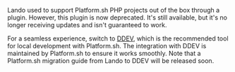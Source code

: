 Lando used to support Platform.sh PHP projects out of the box through a plugin.
However, this plugin is now deprecated.
It's still available, but it's no longer receiving updates and isn't guaranteed to work.

For a seamless experience, switch to [DDEV](./ddev.md), which is the recommended tool for local development with Platform.sh.
The integration with DDEV is maintained by Platform.sh to ensure it works smoothly.
Note that a Platform.sh migration guide from Lando to DDEV will be released soon.